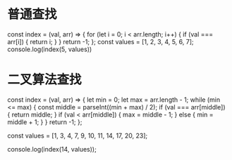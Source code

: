 # 普通查找

const index = (val, arr) => {
  for (let i = 0; i < arr.length; i++) {
    if (val === arr[i]) {
      return i;
    }
  }
  return -1;
};
const values = [1, 2, 3, 4, 5, 6, 7];
console.log(index(5, values))


# 二叉算法查找

const index = (val, arr) => {
  let min = 0;
  let max = arr.length - 1;
  while (min <= max) {
    const middle = parseInt((min + max) / 2);
    if (val === arr[middle]) {
      return middle;
    }
    if (val < arr[middle]) {
      max = middle - 1;
    } else {
      min = middle + 1;
    }
  }
  return -1;
};

const values = [1, 3, 4, 7, 9, 10, 11, 14, 17, 20, 23];

console.log(index(14, values));
